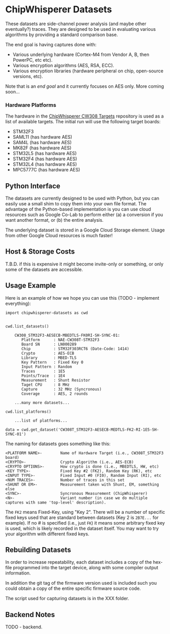 
# ChipWhisperer Datasets

These datasets are side-channel power analysis (and maybe other eventually?) traces. They are designed to be used in evaluating various algorithms by providing a standard comparison base.

The end goal is having captures done with:

* Various underlying hardware (Cortex-M4 from Vendor A, B, then PowerPC, etc etc).
* Various encryption algorithms (AES, RSA, ECC).
* Various encryption libraries (hardware peripheral on chip, open-source versions, etc).

Note that is an *end goal* and it currently focuses on AES only. More coming soon...

### Hardware Platforms

The hardware in the [ChipWhisperer CW308 Targets](https://www.github.com/newaetech/chipwhisperer-cw308t-targets) repository is used as a list of available targets. The initial run will use the following target boards:

* STM32F3
* SAML11 (has hardware AES)
* SAM4L (has hardware AES)
* MK82F (has hardware AES)
* STM32L5 (has hardware AES)
* STM32F4 (has hardware AES)
* STM32L4  (has hardware AES)
* MPC5777C (has hardware AES)


## Python Interface

The datasets are currently designed to be used with Python, but you can easily use a small shim to copy them into your own file format. The advantage of the Python-based implementation is you can use cloud resources such as Google Co-Lab to perform either (a) a conversion if you want another format, or (b) the entire analysis.

The underlying dataset is stored in a Google Cloud Storage element. Usage from other Google Cloud resources is much faster!

## Host & Storage Costs

T.B.D. if this is expensive it might become invite-only or something, or only some of the datasets are accessible.

## Usage Example

Here is an example of how we hope you can use this (TODO - implement everything):

	import chipwhisperer-datasets as cwd


	cwd.list_datasets()

		CW308_STM32F3-AESECB-MBEDTLS-FK0RI-SH-SYNC-01:
           Platform      : NAE-CW308T-STM32F3
           Board SN      : LN000289
           Chip          : STM32F303RCT6 (Date-Code: 1414)
           Crypto        : AES-ECB
           Library       : MBED-TLS
           Key Pattern   : Fixed Key 0
           Input Pattern : Random
           Traces        : 1E5
           Points/Trace  : 1E4
           Measurement   : Shunt Resistor
           Taget CPU     : 8 MHz
           Capture       : 32 MHz (Syncronous)
           Coverage      : AES, 2 rounds

		...many more datasets...	

	cwd.list_platforms()

		...list of platforms...

	data = cwd.get_dataset('CW308T_STM32F3-AESECB-MEDTLS-FK2-RI-1E5-SH-SYNC-01')

The naming for datasets goes something like this:

	<PLATFORM NAME>-        Name of Hardware Target (i.e., CW308T_STM32F3 board)
	<CRYPTO>-               Crypto Algorithm (i.e., AES-ECB)
	<CRYPTO OPTIONS>-       How crypto is done (i.e., MBEDTLS, HW, etc)
	<KEY TYPE>-             Fixed Key #2 (FK2), Random Key (RK), etc
	<INPUT TYPE>-           Fixed Input #0 (FI0), Random Input (RI), etc
	<NUM TRACES>-           Number of traces in this set
	<SHUNT OR EM>-          Measurement taken with Shunt, EM, something else
	<SYNC>-                 Syncronous Measurement (ChipWhisperer)
	<N>-                    Variant number (in case we do multiple captures with same 'top-level' description).

The `FK2` means Fixed-Key, using "Key 2". There will be a number of specific fixed keys used that are standard between datasets (Key 2 is `2B7E...` for example). If no # is specified (i.e., just `FK`) it means some arbitrary fixed key is used, which is likely recorded in the dataset itself. You may want to try your algorithm with different fixed keys.

## Rebuilding Datasets

In order to increase repeatability, each dataset includes a copy of the hex-file programmed into the target device, along with some compiler output information.

In addition the git tag of the firmware version used is included such you could obtain a copy of the entire specific firmware source code.

The script used for capturing datasets is in the XXX folder.

## Backend Notes

TODO - backend.